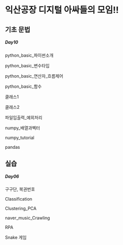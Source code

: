 # 익산공장 디지털 아싸들의 모임!!

## 기초 문법
##### Day10

python_basic_파이썬소개

python_basic_변수타입

python_basic_연산자_흐름제어

python_basic_함수

클래스1

클래스2

파일입출력_예외처리

numpy_배열과벡터

numpy_tutorial

pandas

## 실습
##### Day06

구구단, 복권번호

Classification

Clustering_PCA

naver_music_Crawling

RPA

Snake 게임
